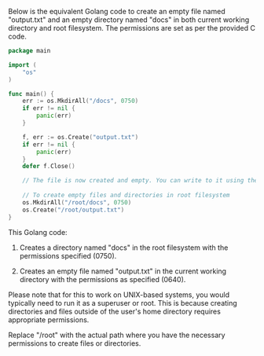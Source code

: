 Below is the equivalent Golang code to create an empty file named "output.txt" and an empty directory named "docs" in both current working directory and root filesystem. The permissions are set as per the provided C code.

```go
package main

import (
    "os"
)

func main() {
    err := os.MkdirAll("/docs", 0750)
    if err != nil {
        panic(err)
    }

    f, err := os.Create("output.txt")
    if err != nil {
        panic(err)
    }
    defer f.Close()

    // The file is now created and empty. You can write to it using the Write method.
    
    // To create empty files and directories in root filesystem
    os.MkdirAll("/root/docs", 0750)
	os.Create("/root/output.txt")
}
```

This Golang code:

1) Creates a directory named "docs" in the root filesystem with the permissions specified (0750).

2) Creates an empty file named "output.txt" in the current working directory with the permissions as specified (0640).

Please note that for this to work on UNIX-based systems, you would typically need to run it as a superuser or root. This is because creating directories and files outside of the user's home directory requires appropriate permissions.

Replace "/root" with the actual path where you have the necessary permissions to create files or directories.
